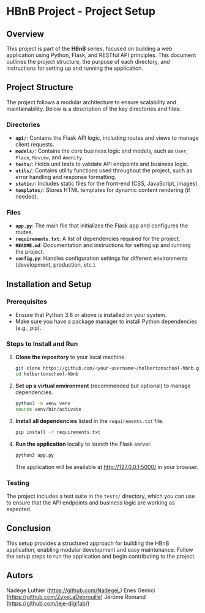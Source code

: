 # HBnB Project - Project Setup

## Overview

This project is part of the **HBnB** series, focused on building a web application using Python, Flask, and RESTful API principles. This document outlines the project structure, the purpose of each directory, and instructions for setting up and running the application.

## Project Structure

The project follows a modular architecture to ensure scalability and maintainability. Below is a description of the key directories and files:

### Directories

- **`api/`**: Contains the Flask API logic, including routes and views to manage client requests.
- **`models/`**: Contains the core business logic and models, such as `User`, `Place`, `Review`, and `Amenity`.
- **`tests/`**: Holds unit tests to validate API endpoints and business logic.
- **`utils/`**: Contains utility functions used throughout the project, such as error handling and response formatting.
- **`static/`**: Includes static files for the front-end (CSS, JavaScript, images).
- **`templates/`**: Stores HTML templates for dynamic content rendering (if needed).

### Files

- **`app.py`**: The main file that initializes the Flask app and configures the routes.
- **`requirements.txt`**: A list of dependencies required for the project.
- **`README.md`**: Documentation and instructions for setting up and running the project.
- **`config.py`**: Handles configuration settings for different environments (development, production, etc.).

## Installation and Setup

### Prerequisites

- Ensure that Python 3.8 or above is installed on your system.
- Make sure you have a package manager to install Python dependencies (e.g., pip).

### Steps to Install and Run

1. **Clone the repository** to your local machine.

   ```bash
   git clone https://github.com/<your-username>/holbertonschool-hbnb.git
   cd holbertonschool-hbnb
   ```

2. **Set up a virtual environment** (recommended but optional) to manage dependencies.

   ```bash
   python3 -m venv venv
   source venv/bin/activate
   ```

3. **Install all dependencies** listed in the `requirements.txt` file.

   ```bash
   pip install -r requirements.txt
   ```

4. **Run the application** locally to launch the Flask server.

   ```bash
   python3 app.py
   ```
   The application will be available at http://127.0.0.1:5000/ in your browser.

### Testing

The project includes a test suite in the `tests/` directory, which you can use to ensure that the API endpoints and business logic are working as expected.

## Conclusion

This setup provides a structured approach for building the HBnB application, enabling modular development and easy maintenance. Follow the setup steps to run the application and begin contributing to the project.

## Autors

Nadège Luthier (https://github.com/NadegeL)
Enes Gemici (https://github.com/ZykeLaDebrouille)
Jérôme Romand (https://github.com/jeje-digifab/)
